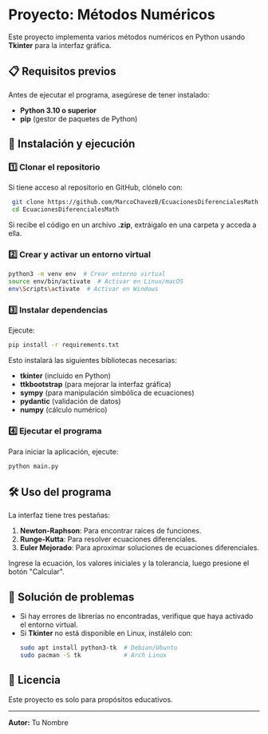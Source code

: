 
# Proyecto: Métodos Numéricos

Este proyecto implementa varios métodos numéricos en Python usando **Tkinter** para la interfaz gráfica.

## 📋 Requisitos previos
Antes de ejecutar el programa, asegúrese de tener instalado:
- **Python 3.10 o superior**
- **pip** (gestor de paquetes de Python)

## 🚀 Instalación y ejecución
### 1️⃣ Clonar el repositorio
Si tiene acceso al repositorio en GitHub, clónelo con:
```sh
 git clone https://github.com/MarcoChavezB/EcuacionesDiferencialesMath
 cd EcuacionesDiferencialesMath
```
Si recibe el código en un archivo **.zip**, extráigalo en una carpeta y acceda a ella.

### 2️⃣ Crear y activar un entorno virtual
```sh
python3 -m venv env  # Crear entorno virtual
source env/bin/activate  # Activar en Linux/macOS
env\Scripts\activate  # Activar en Windows
```

### 3️⃣ Instalar dependencias
Ejecute:
```sh
pip install -r requirements.txt
```
Esto instalará las siguientes bibliotecas necesarias:
- **tkinter** (incluido en Python)
- **ttkbootstrap** (para mejorar la interfaz gráfica)
- **sympy** (para manipulación simbólica de ecuaciones)
- **pydantic** (validación de datos)
- **numpy** (cálculo numérico)

### 4️⃣ Ejecutar el programa
Para iniciar la aplicación, ejecute:
```sh
python main.py
```

## 🛠 Uso del programa
La interfaz tiene tres pestañas:
1. **Newton-Raphson**: Para encontrar raíces de funciones.
2. **Runge-Kutta**: Para resolver ecuaciones diferenciales.
3. **Euler Mejorado**: Para aproximar soluciones de ecuaciones diferenciales.

Ingrese la ecuación, los valores iniciales y la tolerancia, luego presione el botón "Calcular".

## 🐞 Solución de problemas
- Si hay errores de librerías no encontradas, verifique que haya activado el entorno virtual.
- Si **Tkinter** no está disponible en Linux, instálelo con:
  ```sh
  sudo apt install python3-tk  # Debian/Ubuntu
  sudo pacman -S tk            # Arch Linux
  ```

## 📄 Licencia
Este proyecto es solo para propósitos educativos.

---
**Autor:** Tu Nombre
